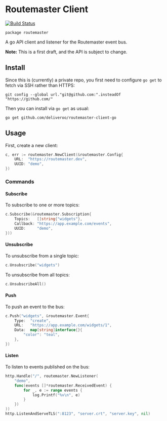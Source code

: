 # Routemaster Client

[![Build Status](https://travis-ci.com/deliveroo/routemaster-client-go.svg?token=Cn6Bjq9ZZa5MrmKhd9RW&branch=master)](https://travis-ci.com/deliveroo/routemaster-client-go)

`package routemaster`

A go API client and listener for the Routemaster event bus.

**Note:** This is a first draft, and the API is subject to change.

## Install

Since this is (currently) a private repo, you first need to configure `go get`
to fetch via SSH rather than HTTPS:

    git config --global url."git@github.com:".insteadOf "https://github.com/"

Then you can install via `go get` as usual:

    go get github.com/deliveroo/routemaster-client-go

## Usage

First, create a new client:

```go
c, err := routemaster.NewClient(&routemaster.Config{
    URL:  "https://routemaster.dev",
    UUID: "demo",
})
```

### Commands

#### Subscribe

To subscribe to one or more topics:

```go
c.Subscribe(&routemaster.Subscription{
    Topics:   []string{"widgets"},
    Callback: "https://app.example.com/events",
    UUID:     "demo",
}))
```

#### Unsubscribe

To unsubscribe from a single topic:

```go
c.Unsubscribe("widgets")
```

To unsubscribe from all topics:

```go
c.UnsubscribeAll()
```

#### Push

To push an event to the bus:

```go
c.Push("widgets", &routemaster.Event{
    Type:  "create",
    URL:   "https://app.example.com/widgets/1",
    Data:  map[string]interface{}{
        "color": "teal",
    },
})
```

#### Listen

To listen to events published on the bus:

```go
http.Handle("/", routemaster.NewListener(
    "demo",
    func(events []*routemaster.ReceivedEvent) {
        for _, e := range events {
            log.Printf("%v\n", e)
        }
    })
))
http.ListenAndServeTLS(":8123", "server.crt", "server.key", nil)
```
